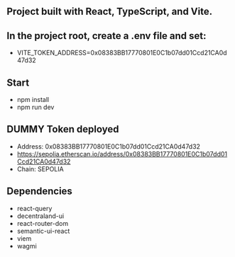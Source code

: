 ##  Project built with React, TypeScript, and Vite.

## In the project root, create a .env file and set:
- VITE_TOKEN_ADDRESS=0x08383BB17770801E0C1b07dd01Ccd21CA0d47d32

## Start
- npm install
- npm run dev

## DUMMY Token deployed
- Address: 0x08383BB17770801E0C1b07dd01Ccd21CA0d47d32
- https://sepolia.etherscan.io/address/0x08383BB17770801E0C1b07dd01Ccd21CA0d47d32
- Chain: SEPOLIA

## Dependencies
- react-query
- decentraland-ui
- react-router-dom
- semantic-ui-react
- viem
- wagmi


